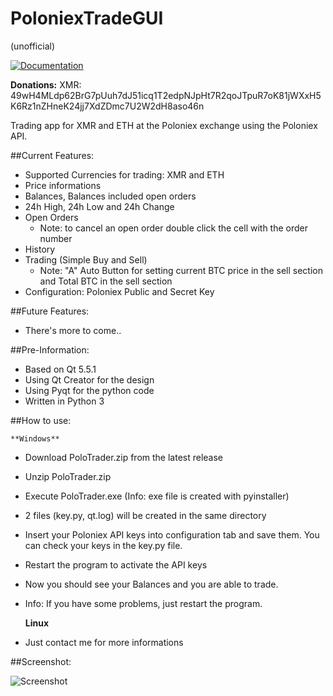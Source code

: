 # PoloniexTradeGUI
(unofficial)

 [![Documentation](https://codedocs.xyz/swalecko/PoloniexTradeGUI.svg)](https://codedocs.xyz/swalecko/PoloniexTradeGUI/)
 

**Donations:** 
XMR: 49wH4MLdp62BrG7pUuh7dJ51icq1T2edpNJpHt7R2qoJTpuR7oK81jWXxH5K6Rz1nZHneK24jj7XdZDmc7U2W2dH8aso46n

Trading app for XMR and ETH at the Poloniex exchange using the Poloniex API.

##Current Features:
  - Supported Currencies for trading: XMR and ETH
  - Price informations 
  - Balances, Balances included open orders
  - 24h High, 24h Low and 24h Change 
  - Open Orders 
    - Note: to cancel an open order double click the cell with the order number
  - History 
  - Trading (Simple Buy and Sell)
    - Note: "A" Auto Button for setting current BTC price in the sell section and Total BTC in the sell section  
  - Configuration: Poloniex Public and Secret Key

##Future Features:
  - There's more to come..
  
##Pre-Information:
  - Based on Qt 5.5.1
  - Using Qt Creator for the design
  - Using Pyqt for the python code
  - Written in Python 3
  

##How to use:

    **Windows**  
  - Download PoloTrader.zip from the latest release
  - Unzip PoloTrader.zip
  - Execute PoloTrader.exe (Info: exe file is created with pyinstaller)
  - 2 files (key.py, qt.log) will be created in the same directory 
  - Insert your Poloniex API keys into configuration tab and save them. You can check your keys in the key.py file.
  - Restart the program to activate the API keys
  - Now you should see your Balances and you are able to trade.
  - Info: If you have some problems, just restart the program. 

    **Linux**
  - Just contact me for more informations

##Screenshot:

![Screenshot](https://raw.github.com/swalecko/PoloTradeGui/master/Dashboard_screenshot.JPG?raw=true "Open Orders Tab")




